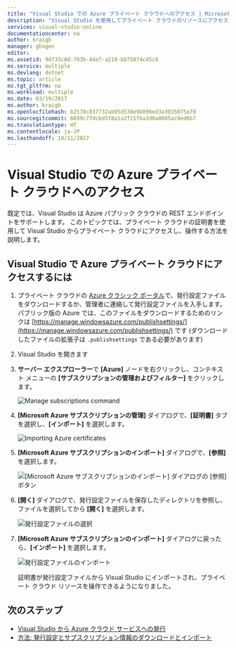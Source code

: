 ```yaml
---
title: "Visual Studio での Azure プライベート クラウドへのアクセス | Microsoft Docs"
description: "Visual Studio を使用してプライベート クラウドのリソースにアクセスする方法について説明します。"
services: visual-studio-online
documentationcenter: na
author: kraigb
manager: ghogen
editor: 
ms.assetid: 9d733c8d-703b-44e7-a210-bb75874c45c8
ms.service: multiple
ms.devlang: dotnet
ms.topic: article
ms.tgt_pltfrm: na
ms.workload: multiple
ms.date: 03/19/2017
ms.author: kraigb
ms.openlocfilehash: b2578c837732ab05d538e9b896ed3a3035075a70
ms.sourcegitcommit: 6699c77dcbd5f8a1a2f21fba3d0a0005ac9ed6b7
ms.translationtype: HT
ms.contentlocale: ja-JP
ms.lasthandoff: 10/11/2017
---
```

# <a name="accessing-private-azure-clouds-with-visual-studio"></a>Visual Studio での Azure プライベート クラウドへのアクセス
既定では、Visual Studio は Azure パブリック クラウドの REST エンドポイントをサポートします。 このトピックでは、プライベート クラウドの証明書を使用して Visual Studio からプライベート クラウドにアクセスし、操作する方法を説明します。

## <a name="to-access-a-private-azure-cloud-in-visual-studio"></a>Visual Studio で Azure プライベート クラウドにアクセスするには
1. プライベート クラウドの [Azure クラシック ポータル](http://go.microsoft.com/fwlink/?LinkID=213885)で、発行設定ファイルをダウンロードするか、管理者に連絡して発行設定ファイルを入手します。 パブリック版の Azure では、このファイルをダウンロードするためのリンクは [https://manage.windowsazure.com/publishsettings/](https://manage.windowsazure.com/publishsettings/) です (ダウンロードしたファイルの拡張子は `.publishsettings` である必要があります)

1. Visual Studio を開きます

1. **サーバー エクスプローラー**で **[Azure]** ノードを右クリックし、コンテキスト メニューの **[サブスクリプションの管理およびフィルター]** をクリックします。
   
    ![Manage subscriptions command](./media/vs-azure-tools-access-private-azure-clouds-with-visual-studio/IC790778.png)

1. **[Microsoft Azure サブスクリプションの管理]** ダイアログで、**[証明書]** タブを選択し、**[インポート]** を選択します。
   
    ![Importing Azure certificates](./media/vs-azure-tools-access-private-azure-clouds-with-visual-studio/IC790779.png)

1. **[Microsoft Azure サブスクリプションのインポート]** ダイアログで、**[参照]** を選択します。

    ![[Microsoft Azure サブスクリプションのインポート] ダイアログの [参照] ボタン](./media/vs-azure-tools-access-private-azure-clouds-with-visual-studio/browse-button.png)

1. **[開く]** ダイアログで、発行設定ファイルを保存したディレクトリを参照し、ファイルを選択してから **[開く]** を選択します。

    ![発行設定ファイルの選択](./media/vs-azure-tools-access-private-azure-clouds-with-visual-studio/select-publish-settings-file.png)

1. **[Microsoft Azure サブスクリプションのインポート]** ダイアログに戻ったら、**[インポート]** を選択します。

    ![発行設定ファイルのインポート](./media/vs-azure-tools-access-private-azure-clouds-with-visual-studio/IC790780.png)

    証明書が発行設定ファイルから Visual Studio にインポートされ、プライベート クラウド リソースを操作できるようになりました。
   
## <a name="next-steps"></a>次のステップ
- [Visual Studio から Azure クラウド サービスへの発行](https://msdn.microsoft.com/library/azure/ee460772.aspx)
- [方法: 発行設定とサブスクリプション情報のダウンロードとインポート](https://msdn.microsoft.com/library/dn385850\(v=nav.70\).aspx)
